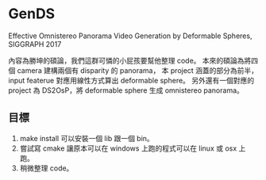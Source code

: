 
# GenDS

Effective Omnistereo Panorama Video Generation by Deformable Spheres, SIGGRAPH 2017

內容為勝坤的碩論，我們這群可憐的小屁孩要幫他整理 code。
本來的碩論為將四個 camera 建構兩個有 disparity 的 panorama，
本 project 涵蓋的部分為前半，input featerue 對應用線性方式算出 deformable sphere。
另外還有一個對應的 project 為 DS2OsP，將 deformable sphere 生成 omnistereo panorama。

## 目標

1. make install 可以安裝一個 lib 跟一個 bin。
1. 嘗試寫 cmake 讓原本可以在 windows 上跑的程式可以在 linux 或 osx 上跑。
2. 稍微整理 code。
